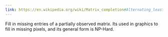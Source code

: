 ```yaml
---
link: https://en.wikipedia.org/wiki/Matrix_completion#Alternating_least_squares_minimization
---
```

Fill in missing entries of a partially observed matrix. Its used in graphics to fill in missing pixels, and its general form is NP-Hard.